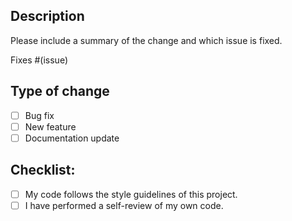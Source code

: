 ## Description
Please include a summary of the change and which issue is fixed.

Fixes #(issue)

## Type of change
- [ ] Bug fix
- [ ] New feature
- [ ] Documentation update

## Checklist:
- [ ] My code follows the style guidelines of this project.
- [ ] I have performed a self-review of my own code.
